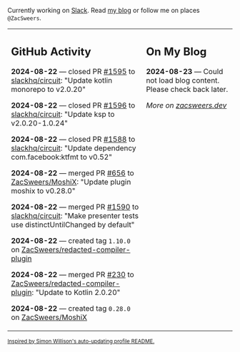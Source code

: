 Currently working on [Slack](https://slack.com/). Read [my blog](https://zacsweers.dev/) or follow me on places `@ZacSweers`.

<table><tr><td valign="top" width="60%">

## GitHub Activity
<!-- githubActivity starts -->
**2024-08-22** — closed PR [#1595](https://github.com/slackhq/circuit/pull/1595) to [slackhq/circuit](https://github.com/slackhq/circuit): "Update kotlin monorepo to v2.0.20"

**2024-08-22** — closed PR [#1596](https://github.com/slackhq/circuit/pull/1596) to [slackhq/circuit](https://github.com/slackhq/circuit): "Update ksp to v2.0.20-1.0.24"

**2024-08-22** — closed PR [#1588](https://github.com/slackhq/circuit/pull/1588) to [slackhq/circuit](https://github.com/slackhq/circuit): "Update dependency com.facebook:ktfmt to v0.52"

**2024-08-22** — merged PR [#656](https://github.com/ZacSweers/MoshiX/pull/656) to [ZacSweers/MoshiX](https://github.com/ZacSweers/MoshiX): "Update plugin moshix to v0.28.0"

**2024-08-22** — merged PR [#1590](https://github.com/slackhq/circuit/pull/1590) to [slackhq/circuit](https://github.com/slackhq/circuit): "Make presenter tests use distinctUntilChanged by default"

**2024-08-22** — created tag `1.10.0` on [ZacSweers/redacted-compiler-plugin](https://github.com/ZacSweers/redacted-compiler-plugin)

**2024-08-22** — merged PR [#230](https://github.com/ZacSweers/redacted-compiler-plugin/pull/230) to [ZacSweers/redacted-compiler-plugin](https://github.com/ZacSweers/redacted-compiler-plugin): "Update to Kotlin 2.0.20"

**2024-08-22** — created tag `0.28.0` on [ZacSweers/MoshiX](https://github.com/ZacSweers/MoshiX)
<!-- githubActivity ends -->
</td><td valign="top" width="40%">

## On My Blog
<!-- blog starts -->
**2024-08-23** — Could not load blog content. Please check back later.
<!-- blog ends -->
_More on [zacsweers.dev](https://zacsweers.dev/)_
</td></tr></table>

<sub><a href="https://simonwillison.net/2020/Jul/10/self-updating-profile-readme/">Inspired by Simon Willison's auto-updating profile README.</a></sub>